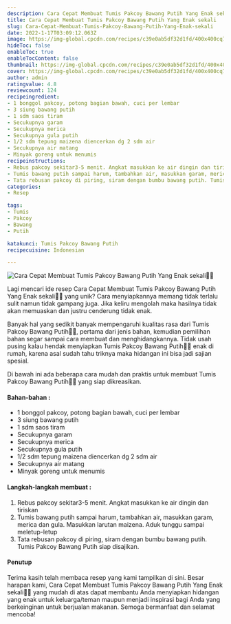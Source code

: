 ```yaml
---
description: Cara Cepat Membuat Tumis Pakcoy Bawang Putih Yang Enak sekali"
title: Cara Cepat Membuat Tumis Pakcoy Bawang Putih Yang Enak sekali
slug: Cara-Cepat-Membuat-Tumis-Pakcoy-Bawang-Putih-Yang-Enak-sekali
date: 2022-1-17T03:09:12.063Z
image: https://img-global.cpcdn.com/recipes/c39e0ab5df32d1fd/400x400cq70/photo.jpg
hideToc: false
enableToc: true
enableTocContent: false
thumbnail: https://img-global.cpcdn.com/recipes/c39e0ab5df32d1fd/400x400cq70/photo.jpg
cover: https://img-global.cpcdn.com/recipes/c39e0ab5df32d1fd/400x400cq70/photo.jpg
author: admin
ratingvalue: 4.8
reviewcount: 124
recipeingredient:
- 1 bonggol pakcoy, potong bagian bawah, cuci per lembar
- 3 siung bawang putih
- 1 sdm saos tiram
- Secukupnya garam
- Secukupnya merica
- Secukupnya gula putih
- 1/2 sdm tepung maizena diencerkan dg 2 sdm air
- Secukupnya air matang
- Minyak goreng untuk menumis
recipeinstructions:
- Rebus pakcoy sekitar3-5 menit. Angkat masukkan ke air dingin dan tiriskan
- Tumis bawang putih sampai harum, tambahkan air, masukkan garam, merica dan gula. Masukkan larutan maizena. Aduk tunggu sampai meletup-letup
- Tata rebusan pakcoy di piring, siram dengan bumbu bawang putih. Tumis Pakcoy Bawang Putih siap disajikan.
categories:
- Resep

tags:
- Tumis
- Pakcoy
- Bawang
- Putih

katakunci: Tumis Pakcoy Bawang Putih
recipecuisine: Indonesian

---
```


![Cara Cepat Membuat Tumis Pakcoy Bawang Putih Yang Enak sekali👩‍🍳](https://img-global.cpcdn.com/recipes/c39e0ab5df32d1fd/400x400cq70/photo.jpg)

Lagi mencari ide resep Cara Cepat Membuat Tumis Pakcoy Bawang Putih Yang Enak sekali👩‍🍳 yang unik? Cara menyiapkannya memang tidak terlalu sulit namun tidak gampang juga. Jika keliru mengolah maka hasilnya tidak akan memuaskan dan justru cenderung tidak enak.

Banyak hal yang sedikit banyak mempengaruhi kualitas rasa dari Tumis Pakcoy Bawang Putih👩‍🍳, pertama dari jenis bahan, kemudian pemilihan bahan segar sampai cara membuat dan menghidangkannya. Tidak usah pusing kalau hendak menyiapkan Tumis Pakcoy Bawang Putih👩‍🍳 enak di rumah, karena asal sudah tahu triknya maka hidangan ini bisa jadi sajian spesial.

Di bawah ini ada beberapa cara mudah dan praktis untuk membuat Tumis Pakcoy Bawang Putih👩‍🍳 yang siap dikreasikan.

<!--inarticleads1-->

#### Bahan-bahan :

- 1 bonggol pakcoy, potong bagian bawah, cuci per lembar
- 3 siung bawang putih
- 1 sdm saos tiram
- Secukupnya garam
- Secukupnya merica
- Secukupnya gula putih
- 1/2 sdm tepung maizena diencerkan dg 2 sdm air
- Secukupnya air matang
- Minyak goreng untuk menumis

<!--inarticleads2-->

#### Langkah-langkah membuat :

1. Rebus pakcoy sekitar3-5 menit. Angkat masukkan ke air dingin dan tiriskan
1. Tumis bawang putih sampai harum, tambahkan air, masukkan garam, merica dan gula. Masukkan larutan maizena. Aduk tunggu sampai meletup-letup
1. Tata rebusan pakcoy di piring, siram dengan bumbu bawang putih. Tumis Pakcoy Bawang Putih siap disajikan.

#### Penutup

Terima kasih telah membaca resep yang kami tampilkan di sini. Besar harapan kami, Cara Cepat Membuat Tumis Pakcoy Bawang Putih Yang Enak sekali👩‍🍳 yang mudah di atas dapat membantu Anda menyiapkan hidangan yang enak untuk keluarga/teman maupun menjadi inspirasi bagi Anda yang berkeinginan untuk berjualan makanan. Semoga bermanfaat dan selamat mencoba!
